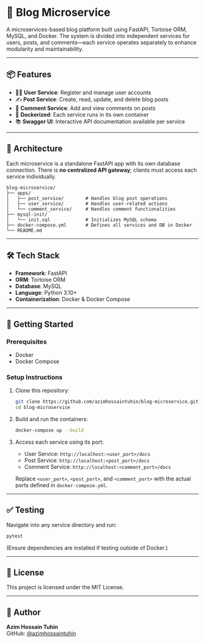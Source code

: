 # 📝 Blog Microservice

A microservices-based blog platform built using FastAPI, Tortoise ORM, MySQL, and Docker. The system is divided into independent services for users, posts, and comments—each service operates separately to enhance modularity and maintainability.

---

## 📦 Features

- 🧍‍♂️ **User Service**: Register and manage user accounts
- ✍️ **Post Service**: Create, read, update, and delete blog posts
- 💬 **Comment Service**: Add and view comments on posts
- 🐳 **Dockerized**: Each service runs in its own container
- 📚 **Swagger UI**: Interactive API documentation available per service

---

## 🧱 Architecture

Each microservice is a standalone FastAPI app with its own database connection. There is **no centralized API gateway**; clients must access each service individually.

```
blog-microservice/
├── apps/
│   ├── post_service/        # Handles blog post operations
│   ├── user_service/        # Handles user-related actions
│   └── comment_service/     # Handles comment functionalities
├── mysql-init/
│   └── init.sql             # Initializes MySQL schema
├── docker-compose.yml       # Defines all services and DB in Docker
└── README.md
```

---

## 🛠️ Tech Stack

- **Framework**: FastAPI
- **ORM**: Tortoise ORM
- **Database**: MySQL
- **Language**: Python 3.10+
- **Containerization**: Docker & Docker Compose

---

## 🚀 Getting Started

### Prerequisites

- Docker
- Docker Compose

### Setup Instructions

1. Clone this repository:
   ```bash
   git clone https://github.com/azimhossaintuhin/blog-microservice.git
   cd blog-microservice
   ```

2. Build and run the containers:
   ```bash
   docker-compose up --build
   ```

3. Access each service using its port:
   - User Service: `http://localhost:<user_port>/docs`
   - Post Service: `http://localhost:<post_port>/docs`
   - Comment Service: `http://localhost:<comment_port>/docs`

   Replace `<user_port>`, `<post_port>`, and `<comment_port>` with the actual ports defined in `docker-compose.yml`.

---

## ✅ Testing

Navigate into any service directory and run:

```bash
pytest
```

(Ensure dependencies are installed if testing outside of Docker.)

---

## 📄 License

This project is licensed under the MIT License.

---

## 👤 Author

**Azim Hossain Tuhin**  
GitHub: [@azimhossaintuhin](https://github.com/azimhossaintuhin)
